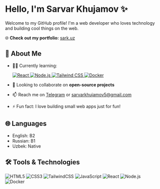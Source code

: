 # Hello, I'm Sarvar Khujamov ✨

Welcome to my GitHub profile! I'm a web developer who loves technology and building cool things on the web.

🌐 **Check out my portfolio:** <a href="[https://sark-portfolio.vercel.app/](https://www.sark.uz/)" target="_blank" rel="noopener noreferrer">sark.uz</a>

## 🚀 About Me

- 👨‍💻 Currently learning:  
  <p align="left">
    <a href="https://react.dev/" target="_blank" rel="noopener noreferrer">
      <img src="https://img.shields.io/badge/React-20232A?style=for-the-badge&logo=react&logoColor=61DAFB" alt="React" />
    </a>
    <a href="https://nodejs.org/" target="_blank" rel="noopener noreferrer">
      <img src="https://img.shields.io/badge/Node.js-43853D?style=for-the-badge&logo=node.js&logoColor=white" alt="Node.js" />
    </a>
    <a href="https://tailwindcss.com/" target="_blank" rel="noopener noreferrer">
      <img src="https://img.shields.io/badge/TailwindCSS-38B2AC?style=for-the-badge&logo=tailwind-css&logoColor=white" alt="Tailwind CSS" />
    </a>
    <a href="https://www.docker.com/" target="_blank" rel="noopener noreferrer">
      <img src="https://img.shields.io/badge/Docker-2496ED?style=for-the-badge&logo=docker&logoColor=white" alt="Docker" />
    </a>
  </p>

- 🤝 Looking to collaborate on **open-source projects**
- 📫 Reach me on [Telegram](https://t.me/sarvarkhujamov) or [sarvarkhujamov5@gmail.com](mailto:sarvarkhujamov5@gmail.com)
- ⚡ Fun fact: I love building small web apps just for fun!

## 🌐 Languages
- English: B2
- Russian: B1
- Uzbek: Native

## 🛠️ Tools & Technologies

<p align="left">
  <img src="https://img.shields.io/badge/HTML5-E34F26?style=for-the-badge&logo=html5&logoColor=white" alt="HTML5" />
  <img src="https://img.shields.io/badge/CSS3-1572B6?style=for-the-badge&logo=css3&logoColor=white" alt="CSS3" />
  <img src="https://img.shields.io/badge/TailwindCSS-38B2AC?style=for-the-badge&logo=tailwind-css&logoColor=white" alt="TailwindCSS" />
  <img src="https://img.shields.io/badge/JavaScript-F7DF1E?style=for-the-badge&logo=javascript&logoColor=black" alt="JavaScript" />
  <img src="https://img.shields.io/badge/React-61DAFB?style=for-the-badge&logo=react&logoColor=black" alt="React" />
  <img src="https://img.shields.io/badge/Node.js-43853D?style=for-the-badge&logo=node.js&logoColor=white" alt="Node.js" />
  <img src="https://img.shields.io/badge/Docker-2496ED?style=for-the-badge&logo=docker&logoColor=white" alt="Docker" />
</p>
